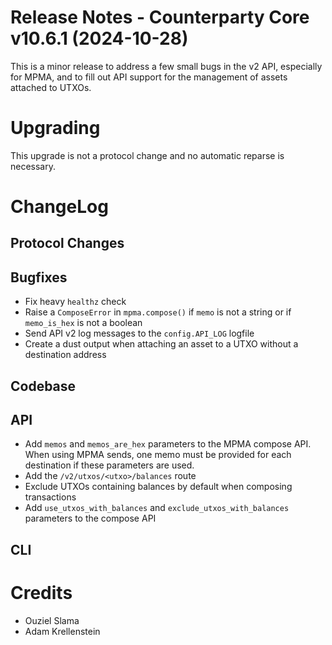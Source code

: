 # Release Notes - Counterparty Core v10.6.1 (2024-10-28)

This is a minor release to address a few small bugs in the v2 API, especially for MPMA, and to fill out API support for the management of assets attached to UTXOs.


# Upgrading

This upgrade is not a protocol change and no automatic reparse is necessary.


# ChangeLog

## Protocol Changes

## Bugfixes

- Fix heavy `healthz` check 
- Raise a `ComposeError` in `mpma.compose()` if `memo` is not a string or if `memo_is_hex` is not a boolean
- Send API v2 log messages to the `config.API_LOG` logfile
- Create a dust output when attaching an asset to a UTXO without a destination address

## Codebase


## API

- Add `memos` and `memos_are_hex` parameters to the MPMA compose API. When using MPMA sends, one memo must be provided for each destination if these parameters are used.
- Add the `/v2/utxos/<utxo>/balances` route
- Exclude UTXOs containing balances by default when composing transactions
- Add `use_utxos_with_balances` and `exclude_utxos_with_balances` parameters to the compose API

## CLI


# Credits

* Ouziel Slama
* Adam Krellenstein
